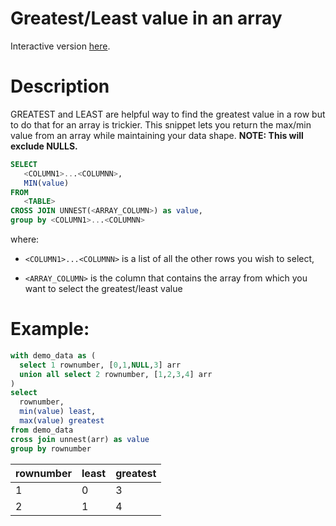 # Greatest/Least value in an array
Interactive version [here](https://count.co/n/tgXkwcSxl2W?b=L2LtcTSMIQS).

# Description
GREATEST and LEAST are helpful way to find the greatest value in a row but to do that for an array is trickier. 
This snippet lets you return the max/min value from an array while maintaining your data shape. 
**NOTE: This will exclude NULLS.**

```sql
SELECT 
   <COLUMN1>...<COLUMNN>,
   MIN(value)
FROM
   <TABLE>
CROSS JOIN UNNEST(<ARRAY_COLUMN>) as value,
group by <COLUMN1>...<COLUMNN>
```
where:
- `<COLUMN1>...<COLUMNN>` is a list of all the other rows you wish to select,

- `<ARRAY_COLUMN>` is the column that contains the array from which you want to select the greatest/least value

# Example: 
```sql
with demo_data as (
  select 1 rownumber, [0,1,NULL,3] arr
  union all select 2 rownumber, [1,2,3,4] arr
)
select 
  rownumber,
  min(value) least,
  max(value) greatest
from demo_data 
cross join unnest(arr) as value
group by rownumber
```
|rownumber|least | greatest |
|---- |---- |----|
|1 | 0 |3|
|2 | 1 |4|

